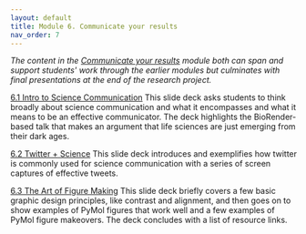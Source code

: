 ```yaml
---
layout: default
title: Module 6. Communicate your results
nav_order: 7
---
```


*The content in the [Communicate your results](https://drive.google.com/drive/folders/1nNKDp6QgMAQ_hgCyTP8avOpkBWzEBkte?usp=sharing) module both can span and support students' work through the earlier modules but culminates with final presentations at the end of the research project.* 

[6.1 Intro to Science Communication](https://docs.google.com/presentation/d/14K-3pD8s0nPpqDb7qFUxXOjKIV5IXHDPWeRpxYXVKRM/edit?usp=sharing)
This slide deck asks students to think broadly about science communication and what it encompasses and what it means to be an effective communicator. The deck highlights the BioRender-based talk that makes an argument that life sciences are just emerging from their dark ages. 

[6.2 Twitter + Science](https://docs.google.com/presentation/d/1AgI3mwqhTW6vw3gmu65HasTbiLcx84RF1r_bTmmTDN8/edit?usp=sharing)
This slide deck introduces and exemplifies how twitter is commonly used for science communication with a series of screen captures of effective tweets.

[6.3 The Art of Figure Making](https://docs.google.com/presentation/d/1Zmt7bmToAh1LMnJfKCVLVpueAKmCB3Y6refPfY8KDKk/edit?usp=sharing)
This slide deck briefly covers a few basic graphic design principles, like contrast and alignment, and then goes on to show examples of PyMol figures that work well and a few examples of PyMol figure makeovers. The deck concludes with a list of resource links.
